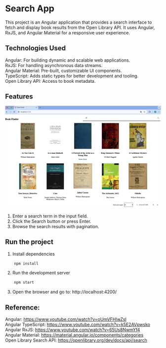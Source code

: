 # Search App

This project is an Angular application that provides a search interface to fetch and display book results from the Open Library API. It uses Angular, RxJS, and Angular Material for a responsive user experience.

## Technologies Used

Angular: For building dynamic and scalable web applications.  
RxJS: For handling asynchronous data streams.  
Angular Material: Pre-built, customizable UI components.  
TypeScript: Adds static types for better development and tooling.  
Open Library API: Access to book metadata.  

## Features

![Book list](images/book-list.png)

1. Enter a search term in the input field.
2. Click the Search button or press Enter.
3. Browse the search results with pagination.

## Run the project

1. Install dependencies
```bash
    npm install
```

2. Run the development server
```bash
    npm start
```

3. Open the browser and go to: http://localhost:4200/


## Reference:

Angular: https://www.youtube.com/watch?v=oUmVFHlwZsI  
Angular TypeScript: https://www.youtube.com/watch?v=k5E2AVpwsko  
Angular RxJS: https://www.youtube.com/watch?v=65Us8NwmYf4  
Angular Material: https://material.angular.io/components/categories  
Open Library Search API: https://openlibrary.org/dev/docs/api/search  
